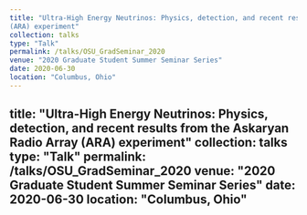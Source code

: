 ```yaml
---
title: "Ultra-High Energy Neutrinos: Physics, detection, and recent results from the Askaryan Radio Array
(ARA) experiment"
collection: talks
type: "Talk"
permalink: /talks/OSU_GradSeminar_2020
venue: "2020 Graduate Student Summer Seminar Series"
date: 2020-06-30
location: "Columbus, Ohio"
---
```

title: "Ultra-High Energy Neutrinos: Physics, detection, and recent results from the Askaryan Radio Array
(ARA) experiment"
collection: talks
type: "Talk"
permalink: /talks/OSU_GradSeminar_2020
venue: "2020 Graduate Student Summer Seminar Series"
date: 2020-06-30
location: "Columbus, Ohio"
---
